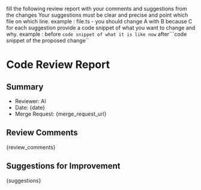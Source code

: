 fill the following review report with your comments and suggestions from the changes
Your suggestions must be clear and precise and point which file on which line.
example : file.ts - you should change A with B because C
for each suggestion provide a code snippet of what you want to change and why.
example : before ```code snippet of what it is like now``` after```code snippet of the proposed change`` 

# Code Review Report

## Summary
- Reviewer: AI
- Date: {date}
- Merge Request: {merge_request_url}

## Review Comments
{review_comments}

## Suggestions for Improvement
{suggestions}
